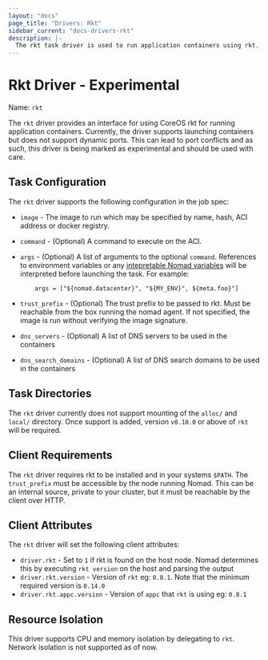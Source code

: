 ```yaml
---
layout: "docs"
page_title: "Drivers: Rkt"
sidebar_current: "docs-drivers-rkt"
description: |-
  The rkt task driver is used to run application containers using rkt.
---
```


# Rkt Driver - Experimental

Name: `rkt`

The `rkt` driver provides an interface for using CoreOS rkt for running
application containers. Currently, the driver supports launching containers but
does not support dynamic ports. This can lead to port conflicts and as such,
this driver is being marked as experimental and should be used with care.

## Task Configuration

The `rkt` driver supports the following configuration in the job spec:

* `image` - The image to run which may be specified by name, hash, ACI address
  or docker registry.

* `command` - (Optional) A command to execute on the ACI.

*   `args` - (Optional) A list of arguments to the optional `command`.
    References to environment variables or any [intepretable Nomad
    variables](/docs/jobspec/interpreted.html) will be interpreted
    before launching the task. For example:

    ```
        args = ["${nomad.datacenter}", "${MY_ENV}", ${meta.foo}"]
    ```

* `trust_prefix` - (Optional) The trust prefix to be passed to rkt. Must be
  reachable from the box running the nomad agent. If not specified, the image is
  run without verifying the image signature.

* `dns_servers` - (Optional) A list of DNS servers to be used in the containers

* `dns_search_domains` - (Optional) A list of DNS search domains to be used in
   the containers

## Task Directories

The `rkt` driver currently does not support mounting of the `alloc/` and `local/` directory. 
Once support is added, version `v0.10.0` or above of `rkt` will be required. 

## Client Requirements

The `rkt` driver requires rkt to be installed and in your systems `$PATH`.
The `trust_prefix` must be accessible by the node running Nomad. This can be an
internal source, private to your cluster, but it must be reachable by the client
over HTTP.

## Client Attributes

The `rkt` driver will set the following client attributes:

* `driver.rkt` - Set to `1` if rkt is found on the host node. Nomad determines
this by executing `rkt version` on the host and parsing the output
* `driver.rkt.version` - Version of `rkt` eg: `0.8.1`. Note that the minimum required
version is `0.14.0`
* `driver.rkt.appc.version` - Version of `appc` that `rkt` is using eg: `0.8.1`

## Resource Isolation

This driver supports CPU and memory isolation by delegating to `rkt`. Network isolation
is not supported as of now.

